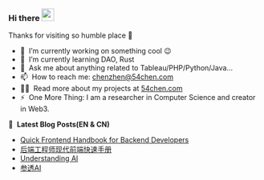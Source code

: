 ### Hi there <a href="https://www.54chen.com/"><img src="https://media.giphy.com/media/hvRJCLFzcasrR4ia7z/giphy.gif" width="25px"></a>
Thanks for visiting so humble place :rofl:

- 🔭 &nbsp;I’m currently working on something cool :wink:
- 🌱 &nbsp;I’m currently learning DAO, Rust
- 💬 &nbsp;Ask me about anything related to Tableau/PHP/Python/Java...
- 📫 &nbsp;How to reach me: chenzhen@54chen.com
- 👨‍💻 &nbsp;Read more about my projects at [54chen.com](https://www.54chen.com/)
- ⚡ &nbsp;One More Thing: I am a researcher in Computer Science and creator in Web3.

📕 &nbsp;**Latest Blog Posts(EN & CN)**
<!-- BLOG-POST-LIST:START -->
- [Quick Frontend Handbook for Backend Developers](https://54chen.com/quick-frontend-handbook-for-backend-developers/)
- [后端工程师现代前端快速手册](https://54chen.com/%E5%90%8E%E7%AB%AF%E5%B7%A5%E7%A8%8B%E5%B8%88%E7%8E%B0%E4%BB%A3%E5%89%8D%E7%AB%AF%E5%BF%AB%E9%80%9F%E6%89%8B%E5%86%8C/)
- [Understanding AI](https://54chen.com/understanding-ai/)
- [参透AI](https://54chen.com/%E5%8F%82%E9%80%8Fai/)
<!-- BLOG-POST-LIST:END -->
